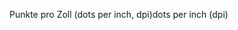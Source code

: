 <span data-ttu-id="ce1bc-101">Punkte pro Zoll (dots per inch, dpi)</span><span class="sxs-lookup"><span data-stu-id="ce1bc-101">dots per inch (dpi)</span></span>
